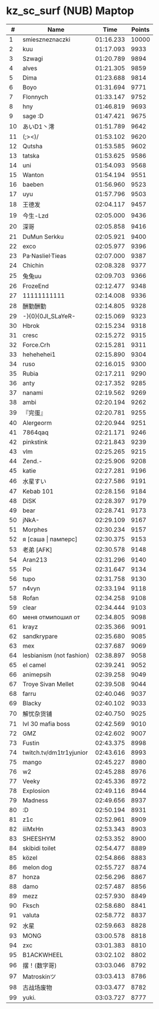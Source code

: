 # kz_sc_surf (NUB) Maptop

|  # | Name | Time | Points |
|-------------- | -------------- | -------------- | -------------- | 
| 1 | smieszneznaczki | 01:16.233 | 10000 | 
| 2 | kuu | 01:17.093 | 9933 | 
| 3 | Szwagi | 01:20.789 | 9894 | 
| 4 | alves | 01:21.305 | 9859 | 
| 5 | Dima | 01:23.688 | 9814 | 
| 6 | Boyo | 01:31.694 | 9771 | 
| 7 | Flonnych | 01:33.147 | 9752 | 
| 8 | hny | 01:46.819 | 9693 | 
| 9 | sage :D | 01:47.421 | 9675 | 
| 10 | あいD1丶澪 | 01:51.789 | 9642 | 
| 11 | (;><)/ | 01:53.102 | 9620 | 
| 12 | Qutsha | 01:53.585 | 9602 | 
| 13 | tatska | 01:53.625 | 9586 | 
| 14 | uni | 01:54.093 | 9568 | 
| 15 | Wanton | 01:54.194 | 9551 | 
| 16 | baeben | 01:56.960 | 9523 | 
| 17 | uyu | 01:57.796 | 9503 | 
| 18 | 王德发 | 02:04.117 | 9457 | 
| 19 | 今生-Lzd | 02:05.000 | 9436 | 
| 20 | 深哥 | 02:05.858 | 9416 | 
| 21 | DuMun Serkku | 02:05.921 | 9400 | 
| 22 | exco | 02:05.977 | 9396 | 
| 23 | Pa·Nasliel·Tieas | 02:07.000 | 9387 | 
| 24 | Chichin | 02:08.328 | 9377 | 
| 25 | 兔兔uu | 02:09.703 | 9366 | 
| 26 | FrozeEnd | 02:12.477 | 9348 | 
| 27 | 11111111111 | 02:14.008 | 9336 | 
| 28 | 酬勤酬勤 | 02:14.805 | 9328 | 
| 29 | -}{0}{0JI_SLaYeR- | 02:15.069 | 9323 | 
| 30 | Hbrok | 02:15.234 | 9318 | 
| 31 | cresc | 02:15.272 | 9315 | 
| 32 | Force.Crh | 02:15.281 | 9311 | 
| 33 | hehehehei1 | 02:15.890 | 9304 | 
| 34 | ruso | 02:16.015 | 9300 | 
| 35 | Rubia | 02:17.211 | 9290 | 
| 36 | anty | 02:17.352 | 9285 | 
| 37 | nanami | 02:19.562 | 9269 | 
| 38 | ambi | 02:20.194 | 9262 | 
| 39 | 『完蛋』 | 02:20.781 | 9255 | 
| 40 | Alergeorm | 02:20.944 | 9251 | 
| 41 | 7864qaq | 02:21.171 | 9246 | 
| 42 | pinkstink | 02:21.843 | 9239 | 
| 43 | vlm | 02:25.265 | 9215 | 
| 44 | Zend.- | 02:25.906 | 9208 | 
| 45 | katie | 02:27.281 | 9196 | 
| 46 | 水星すい | 02:27.586 | 9191 | 
| 47 | Kebab 101 | 02:28.156 | 9184 | 
| 48 | DiSK | 02:28.397 | 9179 | 
| 49 | bear | 02:28.741 | 9173 | 
| 50 | jNkA- | 02:29.109 | 9167 | 
| 51 | Morphes | 02:30.234 | 9157 | 
| 52 | я [саша \| памперс] | 02:30.375 | 9153 | 
| 53 | 老弟 [AFK] | 02:30.578 | 9148 | 
| 54 | Aran213 | 02:31.296 | 9140 | 
| 55 | Poi | 02:31.647 | 9134 | 
| 56 | tupo | 02:31.758 | 9130 | 
| 57 | n4vyn | 02:33.194 | 9118 | 
| 58 | Rofan | 02:34.258 | 9108 | 
| 59 | clear | 02:34.444 | 9103 | 
| 60 | меня отмипошил от | 02:34.805 | 9098 | 
| 61 | krayz | 02:35.366 | 9091 | 
| 62 | sandkrypare | 02:35.680 | 9085 | 
| 63 | mex | 02:37.687 | 9069 | 
| 64 | lesbianism (not fashion) | 02:38.897 | 9058 | 
| 65 | el camel | 02:39.241 | 9052 | 
| 66 | animepsih | 02:39.258 | 9049 | 
| 67 | Troye Sivan Mellet | 02:39.508 | 9044 | 
| 68 | farru | 02:40.046 | 9037 | 
| 69 | Blacky | 02:40.102 | 9033 | 
| 70 | 解忧杂货铺 | 02:40.750 | 9025 | 
| 71 | lvl 30 mafia boss | 02:42.569 | 9010 | 
| 72 | GMZ | 02:42.602 | 9007 | 
| 73 | Fustin | 02:43.375 | 8998 | 
| 74 | twitch.tv/dm1tr1yjunior | 02:43.616 | 8993 | 
| 75 | mango | 02:45.227 | 8980 | 
| 76 | w2 | 02:45.288 | 8976 | 
| 77 | Veeky | 02:45.336 | 8972 | 
| 78 | Explosion | 02:49.116 | 8944 | 
| 79 | Madness | 02:49.656 | 8937 | 
| 80 | :D | 02:50.194 | 8931 | 
| 81 | z1c | 02:52.961 | 8909 | 
| 82 | iiiMxHn | 02:53.343 | 8903 | 
| 83 | SHEESHYM | 02:53.352 | 8900 | 
| 84 | skibidi toilet | 02:54.477 | 8889 | 
| 85 | közel | 02:54.866 | 8883 | 
| 86 | melon dog | 02:55.727 | 8874 | 
| 87 | honza | 02:56.296 | 8867 | 
| 88 | damo | 02:57.487 | 8856 | 
| 89 | mezz | 02:57.930 | 8849 | 
| 90 | Fksch | 02:58.680 | 8841 | 
| 91 | valuta | 02:58.772 | 8837 | 
| 92 | 水星 | 02:59.663 | 8828 | 
| 93 | MONG | 03:00.578 | 8818 | 
| 94 | zxc | 03:01.383 | 8810 | 
| 95 | B1ACKWHEEL | 03:02.102 | 8802 | 
| 96 | 摆！(数字哥) | 03:03.046 | 8792 | 
| 97 | Matroskinツ | 03:03.413 | 8786 | 
| 98 | 古战场废物 | 03:03.477 | 8782 | 
| 99 | yuki. | 03:03.727 | 8777 | 

